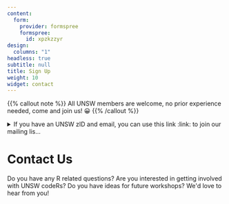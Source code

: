 ```yaml
---
content:
  form:
    provider: formspree
    formspree:
      id: xpzkzzyr
design:
  columns: "1"
headless: true
subtitle: null
title: Sign Up
weight: 10
widget: contact
---
```


{{% callout note %}}
All UNSW members are welcome, no prior experience needed, come and join us!  :grinning:
{{% /callout %}}

<details>
  <summary>If you have an UNSW zID and email, you can use this link :link: to join our mailing lis... </summary>
  
[Join the UNSW codeRs mailing group in Outlook :link:](https://outlook.office365.com/owa/coders.list@groups.unsw.edu.au/groupsubscription.ashx?action=join&source=Outlook&guid=203fef3f-9e64-4ee6-a32c-fd24805c80c5).

</details>


# Contact Us

Do you have any R related questions? Are you interested in getting involved with UNSW codeRs? Do you have ideas for future workshops? We'd love to hear from you! 
